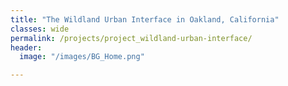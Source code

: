 ```yaml
---
title: "The Wildland Urban Interface in Oakland, California"
classes: wide
permalink: /projects/project_wildland-urban-interface/
header:
  image: "/images/BG_Home.png"

---
```

